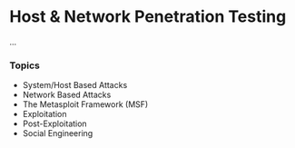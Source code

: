 # Host & Network Penetration Testing

...

### Topics

* System/Host Based Attacks
* Network Based Attacks
* The Metasploit Framework (MSF)
* Exploitation
* Post-Exploitation
* Social Engineering
